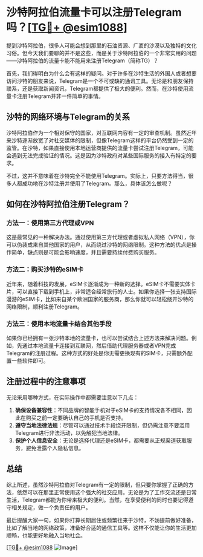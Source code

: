 # 沙特阿拉伯流量卡可以注册Telegram吗？[[TG💪+ @esim1088](https://t.me/s/esim1088)]

提到沙特阿拉伯，很多人可能会想到那里的石油资源、广袤的沙漠以及独特的文化习俗。但今天我们要聊的并不是这些，而是关于沙特阿拉伯的一个非常实用的问题——沙特阿拉伯的流量卡能不能用来注册Telegram（简称TG）？

首先，我们得明白为什么会有这样的疑问。对于许多在沙特生活的外国人或者想要访问沙特的朋友来说，Telegram是一个不可或缺的通讯工具。无论是和朋友保持联系，还是获取新闻资讯，Telegram都提供了极大的便利。然而，在沙特使用流量卡注册Telegram并非一件简单的事情。

## 沙特的网络环境与Telegram的关系

沙特阿拉伯作为一个相对保守的国家，对互联网内容有一定的审查机制。虽然近年来沙特逐渐放宽了对社交媒体的限制，但像Telegram这样的平台仍然受到一定的监管。在沙特，如果直接使用本地运营商提供的流量卡尝试注册Telegram，可能会遇到无法完成验证的情况。这是因为沙特政府对某些国际服务的接入有特定的要求。

不过，这并不意味着在沙特完全不能使用Telegram。实际上，只要方法得当，很多人都成功地在沙特注册并使用了Telegram。那么，具体该怎么做呢？

## 如何在沙特阿拉伯注册Telegram？

### 方法一：使用第三方代理或VPN

这是最常见的一种解决办法。通过使用第三方代理或者虚拟私人网络（VPN），你可以伪装成来自其他国家的用户，从而绕过沙特的网络限制。这种方法的优点是操作简单，缺点则是可能会影响速度，并且需要持续付费购买服务。

### 方法二：购买沙特的eSIM卡

近年来，随着科技的发展，eSIM卡逐渐成为一种新的选择。eSIM卡不需要实体卡片，可以直接下载到手机上，非常适合经常旅行的人士。如果你选择一张支持国际漫游的eSIM卡，比如来自某个欧洲国家的服务商，那么你就可以轻松绕开沙特的网络限制，顺利注册Telegram。

### 方法三：使用本地流量卡结合其他手段

如果你已经拥有一张沙特本地的流量卡，也可以尝试结合上述方法来解决问题。例如，先通过本地流量卡连接到互联网，然后借助代理服务器或者VPN完成Telegram的注册过程。这种方式的好处是你无需更换现有的SIM卡，只需额外配置一些软件即可。

## 注册过程中的注意事项

无论采用哪种方式，在实际操作中都需要注意以下几点：

1. **确保设备兼容性**：不同品牌的智能手机对于eSIM卡的支持情况各不相同，因此在购买之前一定要确认自己的手机是否支持。
2. **遵守当地法律法规**：尽管可以通过技术手段绕开限制，但仍需注意不要滥用Telegram进行非法活动，以免触犯当地法律。
3. **保护个人信息安全**：无论是选择代理还是eSIM卡，都需要从正规渠道获取服务，避免泄露个人隐私信息。

## 总结

综上所述，虽然沙特阿拉伯对Telegram有一定的限制，但只要你掌握了正确的方法，依然可以在那里正常使用这个强大的社交应用。无论是为了工作交流还是日常生活，Telegram都能为你带来极大的便利。当然，在享受便利的同时也要记得遵守相关规定，做一个负责任的用户。

最后提醒大家一句，如果你打算长期居住或频繁往来于沙特，不妨提前做好准备，比如了解当地的网络政策，准备好合适的通信工具等。这样不仅能让你的生活更加顺畅，也能更好地融入当地社会。

[[TG💪+ @esim1088](https://t.me/s/esim1088) ![Image](https://i.postimg.cc/4NQfJmqS/Snipaste-2025-05-13-00-14-12.png)]